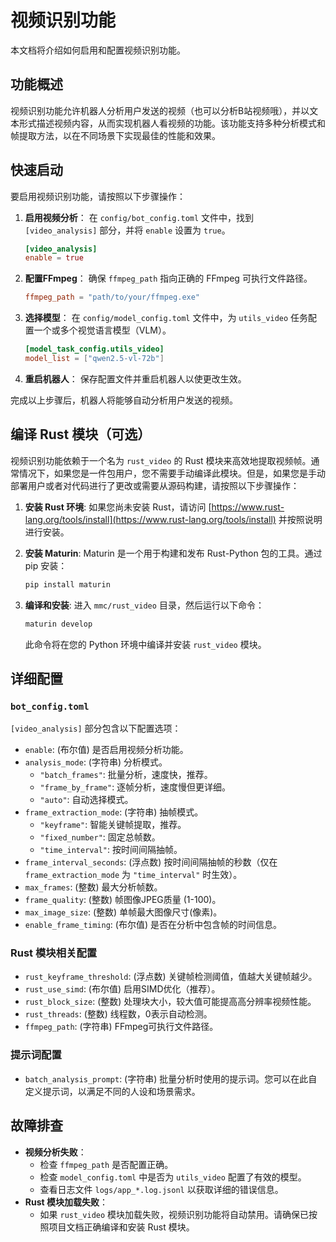 # 视频识别功能

本文档将介绍如何启用和配置视频识别功能。

## 功能概述

视频识别功能允许机器人分析用户发送的视频（也可以分析B站视频哦），并以文本形式描述视频内容，从而实现机器人看视频的功能。该功能支持多种分析模式和帧提取方法，以在不同场景下实现最佳的性能和效果。

## 快速启动

要启用视频识别功能，请按照以下步骤操作：

1.  **启用视频分析**：
    在 `config/bot_config.toml` 文件中，找到 `[video_analysis]` 部分，并将 `enable` 设置为 `true`。

    ```toml
    [video_analysis]
    enable = true
    ```

2.  **配置FFmpeg**：
    确保 `ffmpeg_path` 指向正确的 FFmpeg 可执行文件路径。

    ```toml
    ffmpeg_path = "path/to/your/ffmpeg.exe"
    ```

3.  **选择模型**：
    在 `config/model_config.toml` 文件中，为 `utils_video` 任务配置一个或多个视觉语言模型（VLM）。

    ```toml
    [model_task_config.utils_video]
    model_list = ["qwen2.5-vl-72b"]
    ```

4.  **重启机器人**：
    保存配置文件并重启机器人以使更改生效。

完成以上步骤后，机器人将能够自动分析用户发送的视频。

## 编译 Rust 模块（可选）

视频识别功能依赖于一个名为 `rust_video` 的 Rust 模块来高效地提取视频帧。通常情况下，如果您是一件包用户，您不需要手动编译此模块。但是，如果您是手动部署用户或者对代码进行了更改或需要从源码构建，请按照以下步骤操作：

1.  **安装 Rust 环境**:
    如果您尚未安装 Rust，请访问 [https://www.rust-lang.org/tools/install](https://www.rust-lang.org/tools/install) 并按照说明进行安装。

2.  **安装 Maturin**:
    Maturin 是一个用于构建和发布 Rust-Python 包的工具。通过 pip 安装：
    ```bash
    pip install maturin
    ```

3.  **编译和安装**:
    进入 `mmc/rust_video` 目录，然后运行以下命令：
    ```bash
    maturin develop
    ```
    此命令将在您的 Python 环境中编译并安装 `rust_video` 模块。

## 详细配置

### `bot_config.toml`

`[video_analysis]` 部分包含以下配置选项：

*   `enable`: (布尔值) 是否启用视频分析功能。
*   `analysis_mode`: (字符串) 分析模式。
    *   `"batch_frames"`: 批量分析，速度快，推荐。
    *   `"frame_by_frame"`: 逐帧分析，速度慢但更详细。
    *   `"auto"`: 自动选择模式。
*   `frame_extraction_mode`: (字符串) 抽帧模式。
    *   `"keyframe"`: 智能关键帧提取，推荐。
    *   `"fixed_number"`: 固定总帧数。
    *   `"time_interval"`: 按时间间隔抽帧。
*   `frame_interval_seconds`: (浮点数) 按时间间隔抽帧的秒数（仅在 `frame_extraction_mode` 为 `"time_interval"` 时生效）。
*   `max_frames`: (整数) 最大分析帧数。
*   `frame_quality`: (整数) 帧图像JPEG质量 (1-100)。
*   `max_image_size`: (整数) 单帧最大图像尺寸(像素)。
*   `enable_frame_timing`: (布尔值) 是否在分析中包含帧的时间信息。

### Rust 模块相关配置

*   `rust_keyframe_threshold`: (浮点数) 关键帧检测阈值，值越大关键帧越少。
*   `rust_use_simd`: (布尔值) 启用SIMD优化（推荐）。
*   `rust_block_size`: (整数) 处理块大小，较大值可能提高高分辨率视频性能。
*   `rust_threads`: (整数) 线程数，0表示自动检测。
*   `ffmpeg_path`: (字符串) FFmpeg可执行文件路径。

### 提示词配置

*   `batch_analysis_prompt`: (字符串) 批量分析时使用的提示词。您可以在此自定义提示词，以满足不同的人设和场景需求。

## 故障排查

*   **视频分析失败**：
    *   检查 `ffmpeg_path` 是否配置正确。
    *   检查 `model_config.toml` 中是否为 `utils_video` 配置了有效的模型。
    *   查看日志文件 `logs/app_*.log.jsonl` 以获取详细的错误信息。
*   **Rust 模块加载失败**：
    *   如果 `rust_video` 模块加载失败，视频识别功能将自动禁用。请确保已按照项目文档正确编译和安装 Rust 模块。